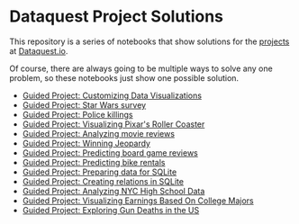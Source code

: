 # Dataquest Project Solutions

This repository is a series of notebooks that show solutions for the [projects](https://www.dataquest.io/apply) at [Dataquest.io](https://www.dataquest.io/).

Of course, there are always going to be multiple ways to solve any one problem, so these notebooks just show one possible solution.

- [Guided Project: Customizing Data Visualizations](https://github.com/dataquestio/solutions/blob/master/Mission103Solutions.ipynb)
- [Guided Project: Star Wars survey](https://github.com/dataquestio/solutions/blob/master/Mission201Solution.ipynb)
- [Guided Project: Police killings](https://github.com/dataquestio/solutions/blob/master/Mission202Solution.ipynb)
- [Guided Project: Visualizing Pixar's Roller Coaster](https://github.com/dataquestio/solutions/blob/master/Mission205Solutions.ipynb)
- [Guided Project: Analyzing movie reviews](https://github.com/dataquestio/solutions/blob/master/Mission209Solution.ipynb)
- [Guided Project: Winning Jeopardy](https://github.com/dataquestio/solutions/blob/master/Mission210Solution.ipynb)
- [Guided Project: Predicting board game reviews](https://github.com/dataquestio/solutions/blob/master/Mission211Solution.ipynb)
- [Guided Project: Predicting bike rentals](https://github.com/dataquestio/solutions/blob/master/Mission213Solution.ipynb)
- [Guided Project: Preparing data for SQLite](https://github.com/dataquestio/solutions/blob/master/Mission215Solutions.ipynb)
- [Guided Project: Creating relations in SQLite](https://github.com/dataquestio/solutions/blob/master/Mission216Solutions.ipynb)
- [Guided Project: Analyzing NYC High School Data](https://github.com/dataquestio/solutions/blob/master/Mission217Solutions.ipynb)
- [Guided Project: Visualizing Earnings Based On College Majors](https://github.com/dataquestio/solutions/blob/master/Mission146Solutions.ipynb)
- [Guided Project: Exploring Gun Deaths in the US](https://github.com/dataquestio/solutions/blob/master/Mission218Solutions.ipynb)
